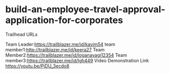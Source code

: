 # build-an-employee-travel-approval-application-for-corporates

Trailhead URLs

Team Leader:https://trailblazer.me/id/kavim54
team member1:http://trailblazer.me/id/keera27
Team Member2:https://trailblazer.me/id/loganayagi12354
Team member3:https://trailblazer.me/id/lgh449
Video Demonstration Link
https://youtu.be/PjDU_3ecdo8
